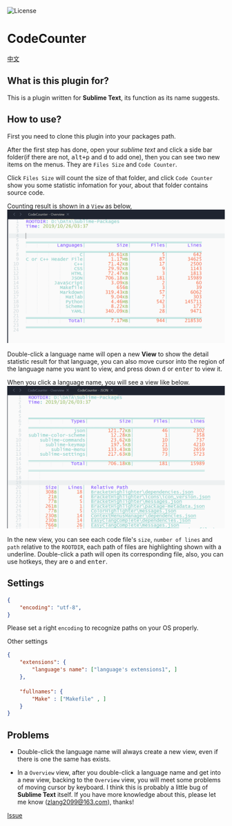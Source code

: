 ![License][license-image]


# CodeCounter
[中文](Chinese.md)


## What is this plugin for?

This is a plugin written for **Sublime Text**, its function as its name suggests.


## How to use?

First you need to clone this plugin into your packages path.
<!-- Or if `Package Control` has been installed in your *Sublime Text*, just use it. -->
After the first step has done, open your *sublime text* and click a side bar folder(if there are not, <kbd>alt+p</kbd> and <kbd>d</kbd> to add one), then you can see two new items on the menus. They are `Files Size` and `Code Counter`.

Click `Files Size` will count the size of that folder, and click `Code Counter` show you some statistic infomation for your, about that folder contains source code.

Counting result is shown in a `View` as below,
![](image/overview.png)

Double-click a language name will open a new **View** to show the detail statistic result for that language, you can also move cursor into the region of the language name you want to view, and press down <kbd>d</kbd> or <kbd>enter</kbd> to view it.

When you click a language name, you will see a view like below.
![](image/detail.png)

In the new view, you can see each code file's `size`, `number of lines` and `path` relative to the `ROOTDIR`, each path of files are highlighting shown with a underline. Double-click a path will open its corresponding file, also, you can use hotkeys, they are <kbd>o</kbd> and <kbd>enter</kbd>.


## Settings
```json
{
    "encoding": "utf-8",
}
```
Please set a right `encoding` to recognize paths on your OS properly.

Other settings
```json
{
    "extensions": {
        "language's name": ["language's extensions1", ]
    },

    "fullnames": {
        "Make" : ["Makefile" , ]
    }
}
```


## Problems

- Double-click the language name will always create a new view, even if there is one the same has exists.

- In a `Overview` view, after you double-click a language name and get into a new view, backing to the `Overview` view, you will meet some problems of moving cursor by keyboard. I think this is probably a little bug of **Sublime Text** itself. If you have more knowledge about this, please let me know (zlang2099@163.com), thanks!

[Issue](https://github.com/absop/CodeCounter/issues)


[license-image]: https://img.shields.io/badge/license-MIT-blue.svg

